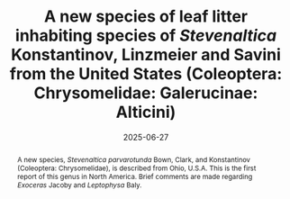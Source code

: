 ---
title: 'A new species of leaf litter inhabiting species of <i>Stevenaltica</i> Konstantinov, Linzmeier and Savini from the United States (Coleoptera: Chrysomelidae: Galerucinae: Alticini)'
date: '2025-06-27'
doi: ''
journal: Insecta Mundi
issue: '1135'
pagination: '1–10'
zoobank: 'urn:lsid:zoobank.org:pub:1E485620-2101-4A8F-82BE-2760898CF471'
authors:
  - first_name: 'Amy L.'
    last_name: 'Bown'
    affiliation: 'Monte L. Bean Life Science Museum, Brigham Young University, Provo, UT 84602, USA'
    email: 'amylynndickson0@gmail.com'

  - first_name: 'Shawn M.'
    last_name: 'Clark'
    affiliation: 'Monte L. Bean Life Science Museum, Brigham Young University, Provo, UT 84602, USA'
    email: 'shawn_clark@byu.edu'

  - first_name: 'Alexander S.'
    last_name: 'Konstantinov'
    affiliation: 'Systematic Entomology Laboratory, USDA, ARS, c/o Smithsonian Institution, National Museum of Natural History, Washington, DC, USA'
    email: 'konstantinova@si.edu'

download: 'https://drive.google.com/file/d/1L4gth1zT1ONfnpxYEP2eoyX5JJ2q1twW'

supplementary: ''

keywords:
  - <i>Exoceras</i>
  - <i>Leptophysa</i>
  - Ohio
  - identification key

categories:
  - Coleoptera
  - Chrysomelidae
  - Galerucinae
  - Alticini
  
references:
  - authors: Bechyné J, Springlová de Bechyné B.
    year: 1975
    title: 'Notas sobre la serie filética de <i>Monomacra </i>y sus formas convergentes (Col. Phytophaga, Alticinae). Revista de la Facultad de Agronomía (Maracay) 8(4)'
    pages: 25–140
    doi: 
    url: 
    access: 

  - authors: Casari SA, Duckett CN.
    year: 1997
    title: 'Description of immature stages of two species of <i>Pseudolampsis </i>(Coleoptera: Chrysomelidae) and the establishment of a new combination in the genus. Journal of the New York Entomological Society 105(1–2)'
    pages: 50–64
    doi: 
    url: 
    access: 

  - authors: Douglas HB, Konstantinov AS, Brunke AJ, Moseyko AG, Chapados JT, Eyres J, Richter R, Savard K, Sears E, Prathapan KD, Ruan Y, Dettman JR.
    year: 2023
    title: 'Phylogeny of the flea beetles (Galerucinae: Alticini) and the position of <i>Aulacothorax </i>elucidated through anchored phylogenomics (Coleoptera: Chrysomelidae: Alticinae). Systematic Entomology 48'
    pages: 361–386
    doi: 
    url: 
    access: 

  - authors: Konstantinov AS.
    year: 1998
    title: 'Revision of the Palearctic species of <i>Aphthona </i>Chevrolat and cladistic classification of the Aphthonini (Coleoptera: Chrysomelidae: Alticinae). Memoirs on Entomology International 11'
    pages: 1–429
    doi: 
    url: 
    access: 

  - authors: Konstantinov AS, Linzmeier AM, Savini VP.
    year: 2014
    title: '<i>Stevenaltica</i>, a new genus of moss and leaf-litter inhabiting flea beetles from Bolivia (Coleoptera: Chrysomelidae: Galerucinae: Alticini). Proceedings of the Entomological Society of Washington 116(2)'
    pages: 159–171
    doi: 
    url: 
    access: 

  - authors: Konstantinov AS, Tishechkin A.
    year: 2004
    title: 'The first Nearctic leaf litter flea beetle (Coleoptera: Chrysomelidae) from the Great Smoky Mountains National Park. The Coleopterists Bulletin 58(1)'
    pages: 71–76
    doi: 
    url: 
    access: 

  - authors: Nadein K.
    year: 2013
    title: 'Systematics of Manobiina with cladistic analysis based on morphological data (Coleoptera: Chrysomelidae: Galerucinae: Alticini). Insect Systematics & Evolution 44'
    pages: 45–92
    doi: 
    url: 
    access: 

  - authors: Ruan Y, Yang X, Konstantinov AS, Prathapan KD, Zhang M.
    year: 2019
    title: 'Revision of the Oriental <i>Chaetocnema </i>species (Coleoptera: Chrysomelidae: Galerucinae: Alticini). Zootaxa 4699(1)'
    pages: 1–206
    doi: 
    url: 
    access: 

abstract: 'A new species, <i>Stevenaltica parvarotunda </i>Bown, Clark, and Konstantinov (Coleoptera: Chrysomelidae), is described from Ohio, U.S.A. This is the first report of this genus in North America. Brief comments are made regarding <i>Exoceras </i>Jacoby and <i>Leptophysa </i>Baly.'
---